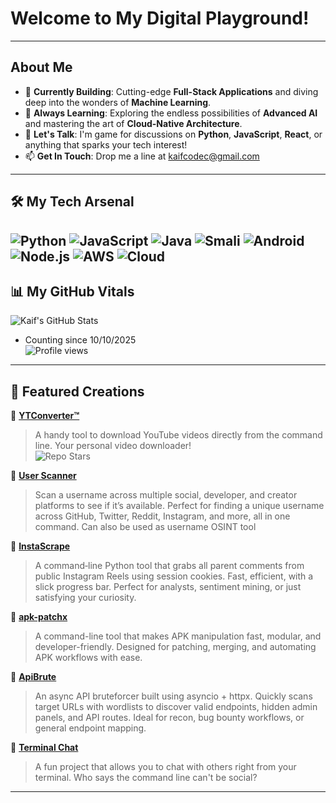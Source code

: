 #   Welcome to My Digital Playground!

---
##    About Me

-   🔭 **Currently Building**: Cutting-edge **Full-Stack Applications** and diving deep into the wonders of **Machine Learning**.
-   🌱 **Always Learning**: Exploring the endless possibilities of **Advanced AI** and mastering the art of **Cloud-Native Architecture**.
-   💬 **Let's Talk**: I'm game for discussions on **Python**, **JavaScript**, **React**, or anything that sparks your tech interest!
-   📫 **Get In Touch**: Drop me a line at [kaifcodec@gmail.com](mailto:kaifcodec@gmail.com)
---

## 🛠️ My Tech Arsenal

![Python](https://img.shields.io/badge/-Python-3776AB?style=for-the-badge&logo=python&logoColor=white)
![JavaScript](https://img.shields.io/badge/-JavaScript-F7DF1E?style=for-the-badge&logo=javascript&logoColor=black)
![Java](https://img.shields.io/badge/-Java-007396?style=for-the-badge&logo=java&logoColor=white)
![Smali](https://img.shields.io/badge/-Smali-4B0082?style=for-the-badge&logo=android&logoColor=white)
![Android](https://img.shields.io/badge/-Android-3DDC84?style=for-the-badge&logo=android&logoColor=white)
![Node.js](https://img.shields.io/badge/-Node.js-339933?style=for-the-badge&logo=node.js&logoColor=white)
![AWS](https://img.shields.io/badge/-AWS-232F3E?style=for-the-badge&logo=amazon-aws&logoColor=white)
![Cloud](https://img.shields.io/badge/-Cloud-0A66C2?style=for-the-badge&logo=icloud&logoColor=white)
---

##   📊 My GitHub Vitals

![Kaif's GitHub Stats](https://github-readme-stats.vercel.app/api?username=kaifcodec&show_icons=true&theme=radical)
- Counting since 10/10/2025   
![Profile views](https://komarev.com/ghpvc/?username=kaifcodec&label=👁‍🗨%20Profile%20Views&color=0078ff&style=for-the-badge) 
---

##   🌟 Featured Creations

🎯 **[YTConverter™](https://github.com/kaifcodec/ytconverter.git)**  
> A handy tool to download YouTube videos directly from the command line. Your personal video downloader!  
> ![Repo Stars](https://img.shields.io/github/stars/kaifcodec/ytconverter?style=social)  

🎯 **[User Scanner](https://github.com/kaifcodec/user-scanner)**  
> Scan a username across multiple social, developer, and creator platforms to see if it’s available. Perfect for finding a unique username across GitHub, Twitter, Reddit, Instagram, and more, all in one command. Can also be used as username OSINT tool

🎯 **[InstaScrape](https://github.com/kaifcodec/InstaScrape)**  
> A command‑line Python tool that grabs all parent comments from public Instagram Reels using session cookies. Fast, efficient, with a slick progress bar. Perfect for analysts, sentiment mining, or just satisfying your curiosity.

🎯 **[apk-patchx](https://github.com/kaifcodec/apk-patchx)**  
> A command-line tool that makes APK manipulation fast, modular, and developer-friendly. Designed for patching, merging, and automating APK workflows with ease.

🎯 **[ApiBrute](https://github.com/kaifcodec/ApiBrute)**  
> An async API bruteforcer built using asyncio + httpx. Quickly scans target URLs with wordlists to discover valid endpoints, hidden admin panels, and API routes. Ideal for recon, bug bounty workflows, or general endpoint mapping.

🎯 **[Terminal Chat](https://github.com/kaifcodec/Term-chat.git)**  
> A fun project that allows you to chat with others right from your terminal. Who says the command line can't be social?

---
